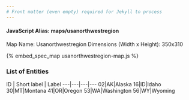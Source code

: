 ```yaml
---
# Front matter (even empty) required for Jekyll to process
---
```


#### JavaScript Alias: maps/usanorthwestregion

Map Name: Usanorthwestregion
Dimensions (Width x Height): 350x310



{% embed_spec_map usanorthwestregion-map.js %}

### List of Entities

ID | Short label | Label
---|---|---|---
02|AK|Alaska
16|ID|Idaho
30|MT|Montana
41|OR|Oregon
53|WA|Washington
56|WY|Wyoming

